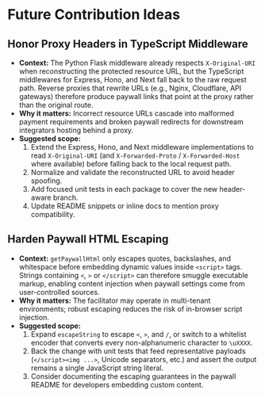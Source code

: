 # Future Contribution Ideas

## Honor Proxy Headers in TypeScript Middleware
- **Context:** The Python Flask middleware already respects `X-Original-URI` when reconstructing the protected resource URL, but the TypeScript middlewares for Express, Hono, and Next fall back to the raw request path. Reverse proxies that rewrite URLs (e.g., Nginx, Cloudflare, API gateways) therefore produce paywall links that point at the proxy rather than the original route.
- **Why it matters:** Incorrect resource URLs cascade into malformed payment requirements and broken paywall redirects for downstream integrators hosting behind a proxy.
- **Suggested scope:**
  1. Extend the Express, Hono, and Next middleware implementations to read `X-Original-URI` (and `X-Forwarded-Proto` / `X-Forwarded-Host` where available) before falling back to the local request path.
  2. Normalize and validate the reconstructed URL to avoid header spoofing.
  3. Add focused unit tests in each package to cover the new header-aware branch.
  4. Update README snippets or inline docs to mention proxy compatibility.

## Harden Paywall HTML Escaping
- **Context:** `getPaywallHtml` only escapes quotes, backslashes, and whitespace before embedding dynamic values inside `<script>` tags. Strings containing `<`, `>` or `</script>` can therefore smuggle executable markup, enabling content injection when paywall settings come from user-controlled sources.
- **Why it matters:** The facilitator may operate in multi-tenant environments; robust escaping reduces the risk of in-browser script injection.
- **Suggested scope:**
  1. Expand `escapeString` to escape `<`, `>`, and `/`, or switch to a whitelist encoder that converts every non-alphanumeric character to `\uXXXX`.
  2. Back the change with unit tests that feed representative payloads (`</script><img ...>`, Unicode separators, etc.) and assert the output remains a single JavaScript string literal.
  3. Consider documenting the escaping guarantees in the paywall README for developers embedding custom content.
